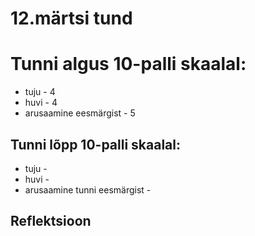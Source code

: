 # 12.märtsi tund

# Tunni algus 10-palli skaalal:

-   tuju - 4
-   huvi - 4
-   arusaamine eesmärgist - 5

## Tunni lõpp 10-palli skaalal:

-   tuju -
-   huvi -
-   arusaamine tunni eesmärgist -

## Reflektsioon
